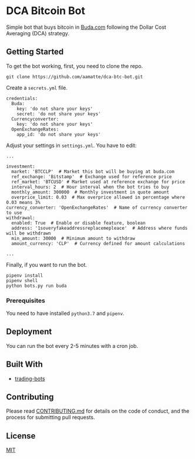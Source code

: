 # DCA Bitcoin Bot

Simple bot that buys bitcoin in [Buda.com](https://www.buda.com/chile) following the Dollar Cost Averaging (DCA) strategy.

## Getting Started

To get the bot working, first, you need to clone the repo.

```
git clone https://github.com/aamatte/dca-btc-bot.git
```

Create a `secrets.yml` file.

```
credentials:
  Buda:
    key: 'do not share your keys'
    secret: 'do not share your keys'
  Currencyconverter:
    key: 'do not share your keys'
  OpenExchangeRates:
    app_id: 'do not share your keys'
```

Adjust your settings in `settings.yml`. You have to edit:

```
...

investment:
  market: 'BTCCLP'  # Market this bot will be buying at buda.com
  ref_exchange: 'Bitstamp'  # Exchange used for reference price
  ref_market: 'BTCUSD' # Market used at reference exchange for price
  interval_hours: 2  # Hour interval when the bot tries to buy
  monthly_amount: 300000  # Monthly investment in quote amount
  overprice_limit: 0.03  # Max overprice allowed in percentage where 0.03 means 3%
currency_converter: 'OpenExchangeRates'  # Name of currency converter to use
withdrawal:
  enabled: True  # Enable or disable feature, boolean
  address: '1soveryfakeaddressreplacemepleace'  # Address where funds will be withdrawn
  min_amount: 30000  # Minimum amount to withdraw
  amount_currency: 'CLP'  # Currency defined for amount calculations

...
```

Finally, if you want to run the bot.

```
pipenv install
pipenv shell
python bots.py run buda
```

### Prerequisites

You need to have installed `python3.7` and `pipenv`.

## Deployment

You can run the bot every 2-5 minutes with a cron job.

## Built With

* [trading-bots](https://github.com/budacom/trading-bots)

## Contributing

Please read [CONTRIBUTING.md](https://gist.github.com/PurpleBooth/b24679402957c63ec426) for details on the code of conduct, and the process for submitting pull requests.

## License

[MIT](https://opensource.org/licenses/MIT)